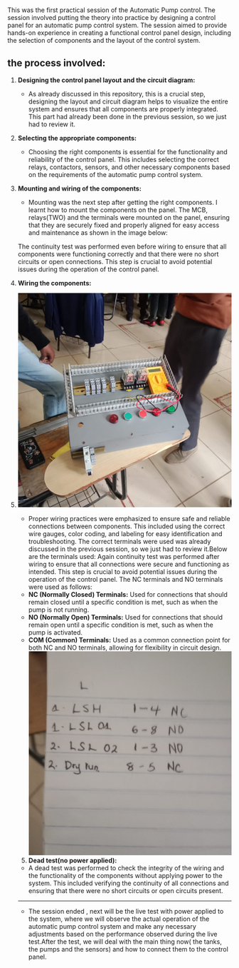 # 
This was the first practical session of the Automatic Pump control. The session involved putting the theory into practice by designing a control panel for an automatic pump control system. The session aimed to provide hands-on experience in creating a functional control panel design, including the selection of components and the layout of the control system.
## the process involved:
1. **Designing the control panel layout and the circuit diagram:**
   - As already discussed in this repository, this is a crucial step, designing the layout and circuit diagram helps to visualize the entire system and ensures that all components are properly integrated. This part had already been done in the previous session, so we just had to review it.
2. **Selecting the appropriate components:**
   - Choosing the right components is essential for the functionality and reliability of the control panel. This includes selecting the correct relays, contactors, sensors, and other necessary components based on the requirements of the automatic pump control system.
3. **Mounting and wiring of the components:**
   - Mounting was the next step after getting the right components. I learnt how to mount the components on the panel. The MCB, relays(TWO) and the terminals were mounted on the panel, ensuring that they are securely fixed and properly aligned for easy access and maintenance as shown in the image below:
 
   The continuity test was performed even before wiring to ensure that all components were functioning correctly and that there were no short circuits or open connections. This step is crucial to avoid potential issues during the operation of the control panel.
4. **Wiring the components:**
5. ![After mounting and wiring](https://github.com/plochoidysis-ojwege/Industrial-Panel-Design/blob/main/Projects/Practicals/Practical%201%20-AUTOMATED%20PUMP%20PRACTICAL/Assembly%20Photos%2B%20videos/just%20after%20wiring.jpeg)
   - Proper wiring practices were emphasized to ensure safe and reliable connections between components. This included using the correct wire gauges, color coding, and labeling for easy identification and troubleshooting.
   The correct terminals were used was already discussed in the previous session, so we just had to review it.Below are the terminals used:
Again continuity test was performed after wiring to ensure that all connections were secure and functioning as intended. This step is crucial to avoid potential issues during the operation of the control panel. The NC terminals and NO terminals were used as follows:
   - **NC (Normally Closed) Terminals:** Used for connections that should remain closed until a specific condition is met, such as when the pump is not running.
   - **NO (Normally Open) Terminals:** Used for connections that should remain open until a specific condition is met, such as when the pump is activated.
   - **COM (Common) Terminals:** Used as a common connection point for both NC  and NO terminals, allowing for flexibility in circuit design.
![Terminals connections](https://github.com/plochoidysis-ojwege/Industrial-Panel-Design/blob/main/Projects/Practicals/Practical%201%20-AUTOMATED%20PUMP%20PRACTICAL/Assembly%20Photos%2B%20videos/terminals.jpeg)
   5. **Dead test(no power applied):**
   - A dead test was performed to check the integrity of the wiring and the functionality of the components without applying power to the system. This included verifying the continuity of all connections and ensuring that there were no short circuits or open circuits present.
   ---
   - The session ended , next will be the live test with power applied to the system, where we will observe the actual operation of the automatic pump control system and make any necessary adjustments based on the performance observed during the live test.After the test, we will deal with the main thing now( the tanks, the pumps and the sensors) and how to connect them to the control panel.
